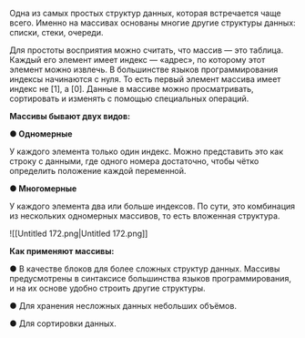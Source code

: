 Одна из самых простых структур данных, которая встречается чаще всего. Именно на массивах основаны многие другие структуры данных: списки, стеки, очереди.

Для простоты восприятия можно считать, что массив — это таблица. Каждый его элемент имеет индекс — «адрес», по которому этот элемент можно извлечь. В большинстве языков программирования индексы начинаются с нуля. То есть первый элемент массива имеет индекс не [1], а [0]. Данные в массиве можно просматривать, сортировать и изменять с помощью специальных операций.

**Массивы бывают двух видов:**

**● Одномерные**

У каждого элемента только один индекс. Можно представить это как строку с данными, где одного номера достаточно, чтобы чётко определить положение каждой переменной.

**● Многомерные**

У каждого элемента два или больше индексов. По сути, это комбинация из нескольких одномерных массивов, то есть вложенная структура.

![[Untitled 172.png|Untitled 172.png]]

**Как применяют массивы:**

● В качестве блоков для более сложных структур данных. Массивы предусмотрены в синтаксисе большинства языков программирования, и на их основе удобно строить другие структуры.

● Для хранения несложных данных небольших объёмов.

● Для сортировки данных.